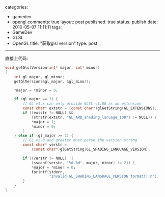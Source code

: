 categories: 
  - gamedev
  - opengl
comments: true
layout: post
published: true
status: publish
date: 2010-05-07 11:11:11
tags: 
  - GameDev
  - GLSL
  - OpenGL
title: "获取glsl version"
type: post
---

直接上代码:

```c
void getGlslVersion(int* major, int* minor)
{
    int gl_major, gl_minor;
    getGlVersion(&gl_major, &gl_minor);

    *major = *minor = 0;

    if (gl_major == 1) {
        // GL v1.x can only provide GLSL v1.00 as an extension
        const char* extstr = (const char*)glGetString(GL_EXTENSIONS);
        if ((extstr != NULL) &&
            (strstr(extstr, "GL_ARB_shading_lanuage_100") != NULL)) {
            *major = 1;
            *minor = 0;
        }
    } else if (gl_major >= 2) {
        // GL v2.0 and greater must parse the version string
        const char* verstr =
            (const char*)glGetString(GL_SHADING_LANGUAGE_VERSION);

        if ((verstr != NULL) ||
            (sscanf(verstr, "%d.%d", major, minor) != 2)) {
            *major = *minor = 0;
            fprintf(stderr,
                    "Invalid GL_SHADING_LANGUAGE_VERSION format!!!n");
        }
    }
}
```
